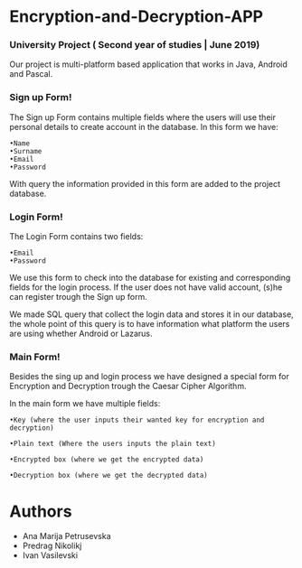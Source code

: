 # Encryption-and-Decryption-APP
### University Project ( Second year of studies | June 2019) 

Our project is multi-platform based application that works in Java, Android and Pascal. 

### Sign up Form!
The Sign up Form contains multiple fields where 
the users will use their personal details to create 
account in the database. In this form we have:

	•Name
	•Surname
	•Email
	•Password 
With query the information provided
in this form are added to the project database.

### Login Form!
The Login Form contains two fields:

	•Email
	•Password
We use this form to check into the database for
existing and corresponding fields for the
login process.
If the user does not have valid account, (s)he
can register trough the Sign up form.

We made SQL query that collect the login data and stores it in our database, 
the whole point of this query is to have information what platform the users are using whether Android or Lazarus. 

### Main Form!
Besides the sing up and login process we have designed a special form for Encryption and Decryption trough 
the Caesar Cipher Algorithm.

In the main form we have multiple fields:

	•Key (where the user inputs their wanted key for encryption and decryption)

	•Plain text (Where the users inputs the plain text)

	•Encrypted box (where we get the encrypted data)

	•Decryption box (where we get the decrypted data)

# Authors
* Ana Marija Petrusevska
* Predrag Nikolikj	
* Ivan Vasilevski	
